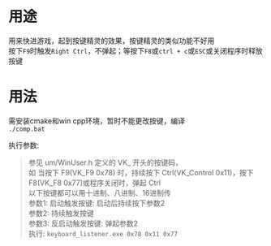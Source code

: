 # 用途

用来快进游戏，起到按键精灵的效果，按键精灵的类似功能不好用  
按下`F9`时触发`Right Ctrl`，不弹起；等按下`F8`或`ctrl + c`或`ESC`或关闭程序时释放按键  

# 用法
需安装cmake和win cpp环境，暂时不能更改按键，编译  
`./comp.bat`  

执行参数: 
> 参见 um/WinUser.h 定义的 VK_ 开头的按键码，  
> 如 当按下 F9(VK_F9 0x78) 时，持续按下 Ctrl(VK_Control 0x11)，按下F8(VK_F8 0x77)或程序关闭时，弹起 Ctrl  
> 以下按键都可以用十进制、八进制、16进制传  
> 参数1: 启动触发按键: 启动后持续按下参数2  
> 参数2: 持续触发按键  
> 参数3: 反启动触发按键: 弹起参数2  
> 执行: `keyboard_listener.exe 0x78 0x11 0x77`